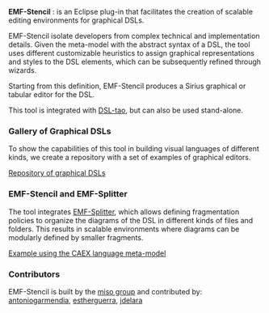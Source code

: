 __EMF-Stencil__ : is an Eclipse plug-in that facilitates the creation of scalable editing environments for graphical DSLs. 

EMF-Stencil isolate developers from complex technical and implementation details. Given the meta-model with the abstract syntax of a DSL, the tool uses different customizable heuristics to assign graphical representations and styles to the DSL elements, which can be subsequently refined through wizards. 

Starting from this definition, EMF-Stencil produces a Sirius graphical or tabular editor for the DSL.

This tool is integrated with [DSL-tao](http://jdelara.github.io/DSL-tao/index.html), but can also be used stand-alone.

### __Gallery of Graphical DSLs__

To show the capabilities of this tool in building visual languages of different kinds, we create a repository with a set of examples of graphical editors.

[Repository of graphical DSLs](https://github.com/antoniogarmendia/gallery-graphical-dsls-emfStencil)

### __EMF-Stencil and EMF-Splitter__

The tool integrates [EMF-Splitter](https://antoniogarmendia.github.io/EMFSplitterSite/), which allows defining fragmentation
policies to organize the diagrams of the DSL in different kinds of files and folders. This results in scalable environments where diagrams can be modularly defined by smaller fragments.

[Example using the CAEX language meta-model](./pages/caex-example.html)

### Contributors
EMF-Stencil is built by the [miso group](http://www.miso.es) and contributed by: [antoniogarmendia](https://github.com/antoniogarmendia), [estherguerra](https://github.com/estherguerra), [jdelara](https://github.com/jdelara) 